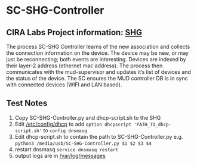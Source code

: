 # SC-SHG-Controller
## CIRA Labs Project information: [SHG](https://cira.ca/cira-secure-home-gateway)
The process SC-SHG Controller learns of the new association and collects the connection information on the device.
The device may be new, or may just be reconnecting; both events are interesting.
Devices are indexed by their layer-2 address (ethernet mac address).
The process then communicates with the mud-supervisor and updates it’s list of devices and the status of the device. 
The SC ensures the MUD controller DB is in sync with connected devices (WIFI and LAN based).
## Test Notes
1. Copy SC-SHG-Controller.py and dhcp-script.sh to the SHG
2. Edit [/etc/config/dhcp](https://openwrt.org/docs/guide-user/base-system/dhcp) to add ```option dhcpscript 'PATH_TO_dhcp-script.sh'``` to ```config dnsmasq```
3. Edit dhcp-script.sh to contain the path to SC-SHG-Controller.py e.g. ```python3 /media/usb/SC-SHG-Controller.py $1 $2 $3 $4```
4. restart dnsmasq ```service dnsmasq restart```
5. output logs are in [/var/log/messages](https://openwrt.org/docs/guide-user/base-system/log.essentials)